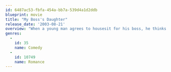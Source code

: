 ```yaml
---
id: 6487ac53-fbfa-454a-bb7a-539d4a1d2ddb
blueprint: movie
title: "My Boss's Daughter"
release_date: '2003-08-21'
overview: "When a young man agrees to housesit for his boss, he thinks it'll be the perfect opportunity to get close to the woman he desperately has a crush on – his boss's daughter. But he doesn't plan on the long line of other houseguests that try to keep him from his mission. And he also has to deal with the daughter's older brother, who's on the run from local drug dealers."
genres:
  -
    id: 35
    name: Comedy
  -
    id: 10749
    name: Romance
---
```

